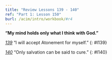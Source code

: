 ```yaml
---
title: "Review Lessons 139 - 140"
ref: "Part 1: Lesson 150"
burl: /acim/intro/workbook/#r4
---
```


**“My mind holds only what I think with God.”**

[*139*](/acim/workbook/l139/?r=1) “I will accept Atonement for myself.”
{: #l139}

[*140*](/acim/workbook/l140/?r=1) “Only salvation can be said to cure.”
{: #l140}


